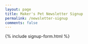 ```yaml
---
layout: page
title: Maker's Pet Newsletter Signup
permalink: /newsletter-signup
comments: false
---
```


<div class="col-md-12 text-center">
{% include signup-form.html %}
</div>
